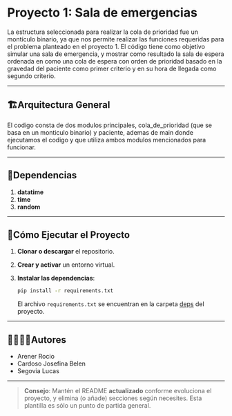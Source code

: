 # Proyecto 1: Sala de emergencias 

La estructura seleccionada para realizar la cola de prioridad fue un montículo binario, ya que nos permite realizar las funciones requeridas para el problema planteado en el proyecto 1.
El código tiene como objetivo simular una sala de emergencia, y mostrar como resultado la sala de espera ordenada en como una cola de espera con orden de prioridad basado en la gravedad del paciente como primer criterio y en su hora de llegada como segundo criterio.

---
## 🏗Arquitectura General

El codigo consta de dos modulos principales, cola_de_prioridad (que se basa en un monticulo binario) y paciente, ademas de main donde ejecutamos el codigo y que utiliza ambos modulos mencionados para funcionar.

---
## 📑Dependencias

1. **datatime**
2. **time**
3. **random**

---
## 🚀Cómo Ejecutar el Proyecto
1. **Clonar o descargar** el repositorio.

2. **Crear y activar** un entorno virtual.

3. **Instalar las dependencias**:
   ```bash
   pip install -r requirements.txt
   ```
   El archivo `requirements.txt` se encuentran en la carpeta [deps](./deps) del proyecto.

---
## 🙎‍♀️🙎‍♂️Autores

- Arener Rocio
- Cardoso Josefina Belen
- Segovia Lucas

---

> **Consejo**: Mantén el README **actualizado** conforme evoluciona el proyecto, y elimina (o añade) secciones según necesites. Esta plantilla es sólo un punto de partida general.
